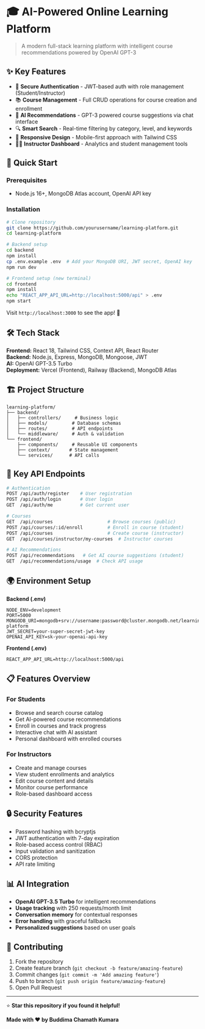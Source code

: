 # 🎓 AI-Powered Online Learning Platform

> A modern full-stack learning platform with intelligent course recommendations powered by OpenAI GPT-3

## ✨ Key Features

- 🔐 **Secure Authentication** - JWT-based auth with role management (Student/Instructor)
- 📚 **Course Management** - Full CRUD operations for course creation and enrollment  
- 🤖 **AI Recommendations** - GPT-3 powered course suggestions via chat interface
- 🔍 **Smart Search** - Real-time filtering by category, level, and keywords
- 📱 **Responsive Design** - Mobile-first approach with Tailwind CSS
- 👨‍🏫 **Instructor Dashboard** - Analytics and student management tools

## 🚀 Quick Start

### Prerequisites
- Node.js 16+, MongoDB Atlas account, OpenAI API key

### Installation
```bash
# Clone repository
git clone https://github.com/yourusername/learning-platform.git
cd learning-platform

# Backend setup
cd backend
npm install
cp .env.example .env  # Add your MongoDB URI, JWT secret, OpenAI key
npm run dev

# Frontend setup (new terminal)
cd frontend  
npm install
echo "REACT_APP_API_URL=http://localhost:5000/api" > .env
npm start
```

Visit `http://localhost:3000` to see the app! 🎉

## 🛠️ Tech Stack

**Frontend:** React 18, Tailwind CSS, Context API, React Router  
**Backend:** Node.js, Express, MongoDB, Mongoose, JWT  
**AI:** OpenAI GPT-3.5 Turbo  
**Deployment:** Vercel (Frontend), Railway (Backend), MongoDB Atlas


## 🏗️ Project Structure

```
learning-platform/
├── backend/
│   ├── controllers/     # Business logic
│   ├── models/         # Database schemas  
│   ├── routes/         # API endpoints
│   └── middleware/     # Auth & validation
└── frontend/
    ├── components/     # Reusable UI components
    ├── context/       # State management
    └── services/      # API calls
```

## 🔑 Key API Endpoints

```bash
# Authentication
POST /api/auth/register    # User registration
POST /api/auth/login       # User login
GET  /api/auth/me          # Get current user

# Courses  
GET  /api/courses                    # Browse courses (public)
POST /api/courses/:id/enroll         # Enroll in course (student)
POST /api/courses                    # Create course (instructor)
GET  /api/courses/instructor/my-courses  # Instructor courses

# AI Recommendations
POST /api/recommendations   # Get AI course suggestions (student)
GET  /api/recommendations/usage  # Check API usage
```

## 🌍 Environment Setup

**Backend (.env)**
```env
NODE_ENV=development
PORT=5000
MONGODB_URI=mongodb+srv://username:password@cluster.mongodb.net/learning-platform
JWT_SECRET=your-super-secret-jwt-key
OPENAI_API_KEY=sk-your-openai-api-key
```

**Frontend (.env)**
```env
REACT_APP_API_URL=http://localhost:5000/api
```


## 📋 Features Overview

### For Students
- Browse and search course catalog
- Get AI-powered course recommendations
- Enroll in courses and track progress
- Interactive chat with AI assistant
- Personal dashboard with enrolled courses

### For Instructors
- Create and manage courses
- View student enrollments and analytics
- Edit course content and details
- Monitor course performance
- Role-based dashboard access

## 🔒 Security Features

- Password hashing with bcryptjs
- JWT authentication with 7-day expiration
- Role-based access control (RBAC)
- Input validation and sanitization
- CORS protection
- API rate limiting

## 📊 AI Integration

- **OpenAI GPT-3.5 Turbo** for intelligent recommendations
- **Usage tracking** with 250 requests/month limit
- **Conversation memory** for contextual responses
- **Error handling** with graceful fallbacks
- **Personalized suggestions** based on user goals

## 🤝 Contributing

1. Fork the repository
2. Create feature branch (`git checkout -b feature/amazing-feature`)
3. Commit changes (`git commit -m 'Add amazing feature'`)
4. Push to branch (`git push origin feature/amazing-feature`)
5. Open Pull Request


---

⭐ **Star this repository if you found it helpful!**

**Made with ❤️ by Buddima Chamath Kumara**
